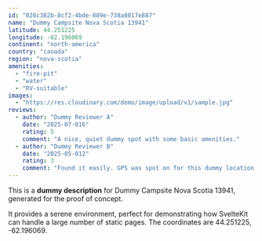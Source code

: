 ```yaml
---
id: "026c382b-8cf2-4bde-889e-738a8017e887"
name: "Dummy Campsite Nova Scotia 13941"
latitude: 44.251225
longitude: -62.196069
continent: "north-america"
country: "canada"
region: "nova-scotia"
amenities:
  - "fire-pit"
  - "water"
  - "RV-suitable"
images:
  - "https://res.cloudinary.com/demo/image/upload/v1/sample.jpg"
reviews:
  - author: "Dummy Reviewer A"
    date: "2025-07-016"
    rating: 5
    comment: "A nice, quiet dummy spot with some basic amenities."
  - author: "Dummy Reviewer B"
    date: "2025-05-012"
    rating: 3
    comment: "Found it easily. GPS was spot on for this dummy location."
---
```


This is a **dummy description** for Dummy Campsite Nova Scotia 13941, generated for the proof of concept.

It provides a serene environment, perfect for demonstrating how SvelteKit can handle a large number of static pages. The coordinates are 44.251225, -62.196069.
